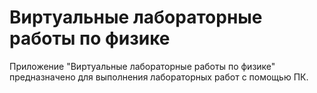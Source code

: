 # Виртуальные лабораторные работы по физике

<p>Приложение "Виртуальные лабораторные работы по физике" предназначено для выполнения лабораторных работ с помощью ПК.</p>
